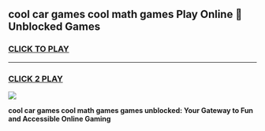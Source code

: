 
## cool car games cool math games Play Online 👋 Unblocked Games
<h3>
<a href="https://news.freeplayer.one?title=cool_car_games_cool_math_games&ref=17CMG">CLICK TO PLAY</a></h3>
<hr>

<h3>
<a href="https://news.freeplayer.one?title=cool_car_games_cool_math_games&ref=17CMG">CLICK 2 PLAY</a>
  
</h3>

<a href="https://news.freeplayer.one?title=cool_car_games_cool_math_games&ref=17CMG/"><img src="https://clearcache.store/games.png"></a>


**cool car games cool math games games unblocked: Your Gateway to Fun and Accessible Online Gaming**
